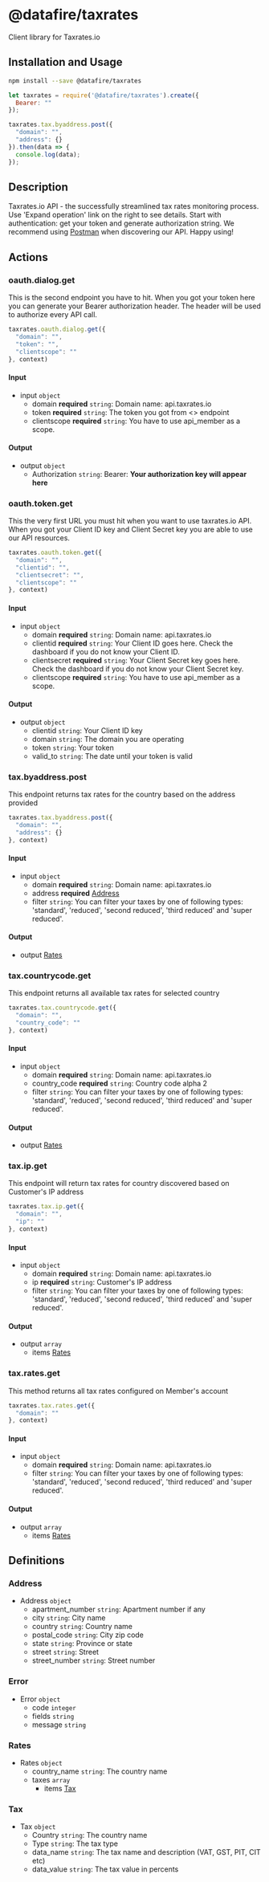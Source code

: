 # @datafire/taxrates

Client library for Taxrates.io

## Installation and Usage
```bash
npm install --save @datafire/taxrates
```
```js
let taxrates = require('@datafire/taxrates').create({
  Bearer: ""
});

taxrates.tax.byaddress.post({
  "domain": "",
  "address": {}
}).then(data => {
  console.log(data);
});
```

## Description

Taxrates.io API - the successfully streamlined tax rates monitoring process. Use 'Expand operation' link on the right to see details. Start with authentication: get your token and generate authorization string. We recommend using <a href='https://www.getpostman.com/' target=_new>Postman</a> when discovering our API. Happy using!

## Actions

### oauth.dialog.get
This is the second endpoint you have to hit. When you got your token here you can generate your Bearer authorization header. The header will be used to authorize every API call.


```js
taxrates.oauth.dialog.get({
  "domain": "",
  "token": "",
  "clientscope": ""
}, context)
```

#### Input
* input `object`
  * domain **required** `string`: Domain name: api.taxrates.io
  * token **required** `string`: The token you got from <<token>> endpoint
  * clientscope **required** `string`: You have to use api_member as a scope.

#### Output
* output `object`
  * Authorization `string`: Bearer: __Your authorization key will appear here__

### oauth.token.get
This the very first URL you must hit when you want to use taxrates.io API. When you got your Client ID key and Client Secret key you are able to use our API resources.


```js
taxrates.oauth.token.get({
  "domain": "",
  "clientid": "",
  "clientsecret": "",
  "clientscope": ""
}, context)
```

#### Input
* input `object`
  * domain **required** `string`: Domain name: api.taxrates.io
  * clientid **required** `string`: Your Client ID goes here. Check the dashboard if you do not know your Client ID.
  * clientsecret **required** `string`: Your Client Secret key goes here. Check the dashboard if you do not know your Client Secret key.
  * clientscope **required** `string`: You have to use api_member as a scope.

#### Output
* output `object`
  * clientid `string`: Your Client ID key
  * domain `string`: The domain you are operating
  * token `string`: Your token
  * valid_to `string`: The date until your token is valid

### tax.byaddress.post
This endpoint returns tax rates for the country based on the address provided


```js
taxrates.tax.byaddress.post({
  "domain": "",
  "address": {}
}, context)
```

#### Input
* input `object`
  * domain **required** `string`: Domain name: api.taxrates.io
  * address **required** [Address](#address)
  * filter `string`: You can filter your taxes by one of following types: 'standard', 'reduced', 'second reduced', 'third reduced' and 'super reduced'.

#### Output
* output [Rates](#rates)

### tax.countrycode.get
This endpoint returns all available tax rates for selected country


```js
taxrates.tax.countrycode.get({
  "domain": "",
  "country_code": ""
}, context)
```

#### Input
* input `object`
  * domain **required** `string`: Domain name: api.taxrates.io
  * country_code **required** `string`: Country code alpha 2
  * filter `string`: You can filter your taxes by one of following types: 'standard', 'reduced', 'second reduced', 'third reduced' and 'super reduced'.

#### Output
* output [Rates](#rates)

### tax.ip.get
This endpoint will return tax rates for country discovered based on Customer's IP address


```js
taxrates.tax.ip.get({
  "domain": "",
  "ip": ""
}, context)
```

#### Input
* input `object`
  * domain **required** `string`: Domain name: api.taxrates.io
  * ip **required** `string`: Customer's IP address
  * filter `string`: You can filter your taxes by one of following types: 'standard', 'reduced', 'second reduced', 'third reduced' and 'super reduced'.

#### Output
* output `array`
  * items [Rates](#rates)

### tax.rates.get
This method returns all tax rates configured on Member's account


```js
taxrates.tax.rates.get({
  "domain": ""
}, context)
```

#### Input
* input `object`
  * domain **required** `string`: Domain name: api.taxrates.io
  * filter `string`: You can filter your taxes by one of following types: 'standard', 'reduced', 'second reduced', 'third reduced' and 'super reduced'.

#### Output
* output `array`
  * items [Rates](#rates)



## Definitions

### Address
* Address `object`
  * apartment_number `string`: Apartment number if any
  * city `string`: City name
  * country `string`: Country name
  * postal_code `string`: City zip code
  * state `string`: Province or state
  * street `string`: Street
  * street_number `string`: Street number

### Error
* Error `object`
  * code `integer`
  * fields `string`
  * message `string`

### Rates
* Rates `object`
  * country_name `string`: The country name
  * taxes `array`
    * items [Tax](#tax)

### Tax
* Tax `object`
  * Country `string`: The country name
  * Type `string`: The tax type
  * data_name `string`: The tax name and description (VAT, GST, PIT, CIT etc)
  * data_value `string`: The tax value in percents


